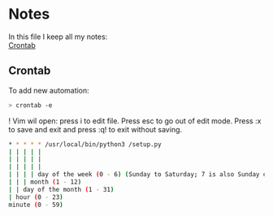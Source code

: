 # Notes
In this file I keep all my notes: <br>
<a href="https://github.com/JensdeVlaming/JensdeVlaming/blob/main/notes.md#crontab">Crontab</a>

## Crontab

To add new automation:
```bash
> crontab -e 
```
! Vim wil open: press i to edit file. Press esc to go out of edit mode. Press :x to save and exit and press :q! to exit without saving.
```bash
* * * * * /usr/local/bin/python3 /setup.py
| | | | | 
| | | | |
| | | | |
| | | | day of the week (0 - 6) (Sunday to Saturday; 7 is also Sunday on some systems)
| | | month (1 - 12)
| | day of the month (1 - 31)
| hour (0 - 23)
minute (0 - 59)
```

